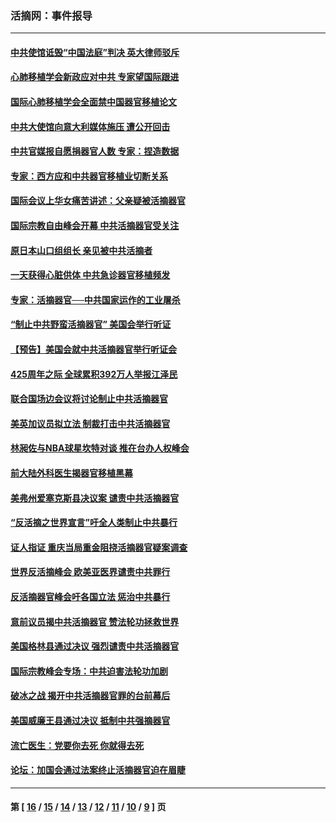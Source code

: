 ### 活摘网：事件报导
---
#### [中共使馆诋毁“中国法庭”判决 英大律师驳斥](../../pages/nf5877/n13833945.md?10010430) 
#### [心肺移植学会新政应对中共 专家望国际跟进](../../pages/nf5877/n13829043.md?10010430) 
#### [国际心肺移植学会全面禁中国器官移植论文](../../pages/nf5877/n13827785.md?10010430) 
#### [中共大使馆向意大利媒体施压 遭公开回击](../../pages/nf5877/n13826038.md?10010430) 
#### [中共官媒报自愿捐器官人数 专家：捏造数据](../../pages/nf5877/n13814130.md?10010430) 
#### [专家：西方应和中共器官移植业切断关系](../../pages/nf5877/n13772828.md?10010430) 
#### [国际会议上华女痛苦讲述：父亲疑被活摘器官](../../pages/nf5877/n13771583.md?10010430) 
#### [国际宗教自由峰会开幕 中共活摘器官受关注](../../pages/nf5877/n13769995.md?10010430) 
#### [原日本山口组组长 亲见被中共活摘者](../../pages/nf5877/n13767360.md?10010430) 
#### [一天获得心脏供体 中共急诊器官移植频发](../../pages/nf5877/n13764689.md?10010430) 
#### [专家：活摘器官──中共国家运作的工业屠杀](../../pages/nf5877/n13761178.md?10010430) 
#### [“制止中共野蛮活摘器官” 美国会举行听证](../../pages/nf5877/n13735831.md?10010430) 
#### [【预告】美国会就中共活摘器官举行听证会](../../pages/nf5877/n13732843.md?10010430) 
#### [425周年之际 全球累积392万人举报江泽民](../../pages/nf5877/n13719232.md?10010430) 
#### [联合国场边会议将讨论制止中共活摘器官](../../pages/nf5877/n13656361.md?10010430) 
#### [美英加议员拟立法 制裁打击中共活摘器官](../../pages/nf5877/n13430251.md?10010430) 
#### [林昶佐与NBA球星坎特对谈 推在台办人权峰会](../../pages/nf5877/n13414467.md?10010430) 
#### [前大陆外科医生揭器官移植黑幕](../../pages/nf5877/n13401416.md?10010430) 
#### [美弗州爱塞克斯县决议案 谴责中共活摘器官](../../pages/nf5877/n13320919.md?10010430) 
#### [“反活摘之世界宣言”吁全人类制止中共暴行](../../pages/nf5877/n13259730.md?10010430) 
#### [证人指证 重庆当局重金阻挠活摘器官疑案调查](../../pages/nf5877/n13259127.md?10010430) 
#### [世界反活摘峰会 欧美亚医界谴责中共罪行](../../pages/nf5877/n13253550.md?10010430) 
#### [反活摘器官峰会吁各国立法 惩治中共暴行](../../pages/nf5877/n13245052.md?10010430) 
#### [意前议员揭中共活摘器官 赞法轮功拯救世界](../../pages/nf5877/n13203445.md?10010430) 
#### [美国格林县通过决议 强烈谴责中共活摘器官](../../pages/nf5877/n13119367.md?10010430) 
#### [国际宗教峰会专场：中共迫害法轮功加剧](../../pages/nf5877/n13088279.md?10010430) 
#### [破冰之战 揭开中共活摘器官罪的台前幕后](../../pages/nf5877/n13082457.md?10010430) 
#### [美国威廉王县通过决议 抵制中共强摘器官](../../pages/nf5877/n13056521.md?10010430) 
#### [流亡医生：党要你去死 你就得去死](../../pages/nf5877/n13052835.md?10010430) 
#### [论坛：加国会通过法案终止活摘器官迫在眉睫](../../pages/nf5877/n13029839.md?10010430) 

---
#### 第 [ [16](./16.md?10010430) / [15](./15.md?10010430) / [14](./14.md?10010430) / [13](./13.md?10010430) / [12](./12.md?10010430) / [11](./11.md?10010430) / [10](./10.md?10010430) / [9](./9.md?10010430) ] 页
